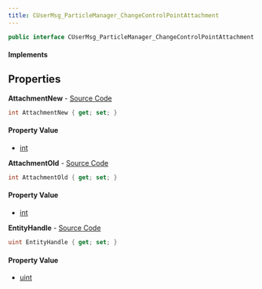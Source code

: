 ```yaml
---
title: CUserMsg_ParticleManager_ChangeControlPointAttachment
---
```


```csharp
public interface CUserMsg_ParticleManager_ChangeControlPointAttachment : ITypedProtobuf<CUserMsg_ParticleManager_ChangeControlPointAttachment>, INativeHandle
```

#### Implements

## Properties

**AttachmentNew** - [Source Code](https://github.com/swiftly-solution/swiftlys2/blob/main/managed/src/SwiftlyS2.Generated/Protobufs/Interfaces/CUserMsg_ParticleManager_ChangeControlPointAttachment.cs#L16)

```csharp
int AttachmentNew { get; set; }
```

#### Property Value

- [int](https://learn.microsoft.com/dotnet/api/system.int32)

**AttachmentOld** - [Source Code](https://github.com/swiftly-solution/swiftlys2/blob/main/managed/src/SwiftlyS2.Generated/Protobufs/Interfaces/CUserMsg_ParticleManager_ChangeControlPointAttachment.cs#L13)

```csharp
int AttachmentOld { get; set; }
```

#### Property Value

- [int](https://learn.microsoft.com/dotnet/api/system.int32)

**EntityHandle** - [Source Code](https://github.com/swiftly-solution/swiftlys2/blob/main/managed/src/SwiftlyS2.Generated/Protobufs/Interfaces/CUserMsg_ParticleManager_ChangeControlPointAttachment.cs#L19)

```csharp
uint EntityHandle { get; set; }
```

#### Property Value

- [uint](https://learn.microsoft.com/dotnet/api/system.uint32)

